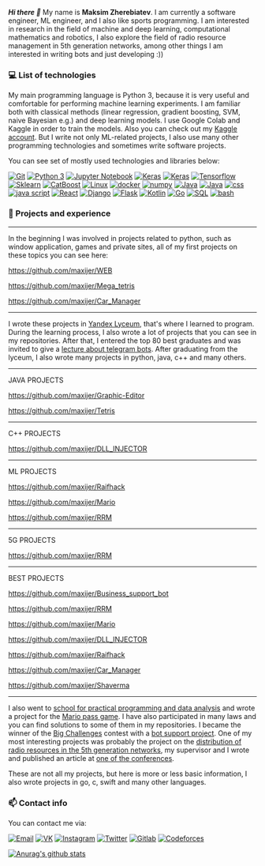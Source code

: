 ***Hi there 👋*** My name is **Maksim Zherebiatev**. I am currently a software engineer, ML engineer, and I also like sports programming. I am interested in research in the field of machine and deep learning, computational mathematics and robotics, I also explore the field of radio resource management in 5th generation networks, among other things I am interested in writing bots and just developing :))
### :computer: List of technologies
My main programming language is Python 3, because it is very useful and comfortable for performing machine learning experiments. I am familiar both with classical methods (linear regression, gradient boosting, SVM, naive Bayesian e.g.) and deep learning models. I use Google Colab and Kaggle in order to train the models. Also you can check out my [Kaggle account](https://www.kaggle.com/maksimzherebyatew). But I write not only ML-related projects, I also use many other programming technologies and sometimes write software projects.

You can see set of mostly used technologies and libraries below:

[![Git](https://img.shields.io/badge/-Git-F05032?logo=Git&logoColor=white)]()
[![Python 3](https://img.shields.io/badge/-Python-3776AB?logo=python&logoColor=white)]()
[![Jupyter Notebook](https://img.shields.io/badge/-Jupyter%20Notebook-F37626?logo=jupyter&logoColor=white)]()
[![Keras](https://img.shields.io/badge/-Keras-D00000?logo=Keras&logoColor=white)]()
[![Keras](https://img.shields.io/badge/-Pytorch-D00000?logo=pytorch&logoColor=white)]()
[![Tensorflow](https://img.shields.io/badge/-Tensorflow-0000?logo=Tensorflow&color=orange&logoColor=white)]()
[![Sklearn](https://img.shields.io/badge/-Sklearn-0000?logo=Scikit-learn&logoColor=white)]()
[![CatBoost](https://img.shields.io/badge/-CatBoost-0000?&logo=&color=yellow&logoColor=white)]()
[![Linux](https://img.shields.io/badge/-Linux-0000?&logo=linux&color=black&logoColor=white)]()
[![docker](https://img.shields.io/badge/-Docker-D00000?&logo=docker&logoColor=white)]()
[![numpy](https://img.shields.io/badge/-Numpy-3776AB?&logo=numpy&logoColor=white)]()
[![Java](https://img.shields.io/badge/Java-D00000?&logo=java&logoColor=white)]()
[![Java](https://img.shields.io/badge/HTML-D00000?&logo=HTML&logoColor=white)]()
[![css](https://img.shields.io/badge/-CSS-3776AB?&logo=CSS&logoColor=white)]()
[![java script](https://img.shields.io/badge/--0000?&logo=javascript&color=yellow&logoColor=white)]()
[![React](https://img.shields.io/badge/-React-3776AB?&logo=React&color=3776AB&logoColor=white)]()
[![Django](https://img.shields.io/badge/-Django-3776AB?&logo=django&color=grey&logoColor=white)]()
[![Flask](https://img.shields.io/badge/-Flask-3776AB?&logo=flask&color=grey&logoColor=white)]()
[![Kotlin](https://img.shields.io/badge/-Kotlin-3776AB?&logo=kotlin&color=red&logoColor=white)]()
[![Go](https://img.shields.io/badge/-Go-3776AB?&logo=go&color=3776AB&logoColor=white)]()
[![SQL](https://img.shields.io/badge/-SQL-3776AB?&logo=SQL&color=green&logoColor=white)]()
[![bash](https://img.shields.io/badge/-BASH-3776AB?&logo=bash&color=black&logoColor=white)]()

### :rocket: Projects and experience

-----------------------------------------------------
In the beginning I was involved in projects related to python, such as window application, games and private sites, all of my first projects on these topics you can see here:

https://github.com/maxijer/WEB

https://github.com/maxijer/Mega_tetris      

https://github.com/maxijer/Car_Manager

------------------------------------------------------
I wrote these projects in [Yandex Lyceum](http://yandexlyceum.ru/), that's where I learned to program. During the learning process, I also wrote a lot of projects that you can see in my repositories. After that, I entered the top 80 best graduates and was invited to give a [lecture about telegram bots](https://github.com/maxijer/Shaverma).  After graduating from the lyceum, I also wrote many projects in python, java, c++ and many others.

---------------
JAVA PROJECTS

https://github.com/maxijer/Graphic-Editor

https://github.com/maxijer/Tetris

-----------------
C++ PROJECTS

https://github.com/maxijer/DLL_INJECTOR

------------------
ML PROJECTS

https://github.com/maxijer/Raifhack

https://github.com/maxijer/Mario

https://github.com/maxijer/RRM

--------------------
5G PROJECTS

https://github.com/maxijer/RRM

---------------------
BEST PROJECTS

https://github.com/maxijer/Business_support_bot

https://github.com/maxijer/RRM

https://github.com/maxijer/Mario

https://github.com/maxijer/DLL_INJECTOR

https://github.com/maxijer/Raifhack

https://github.com/maxijer/Car_Manager

https://github.com/maxijer/Shaverma

--------------------------

I also went to [school for practical programming and data analysis](https://spb.hse.ru/fmcs/programming/2022/) and wrote a project for the [Mario pass game](https://github.com/maxijer/Mario). I have also participated in many laws and you can find solutions to some of them in my repositories. I became the winner of the [Big Challenges](https://konkurs.sochisirius.ru/) contest with a [bot support project](https://github.com/maxijer/Business_support_bot). One of my most interesting projects was probably the project on the [distribution of radio resources in the 5th generation networks](https://github.com/maxijer/RRM), my supervisor and I wrote and published an article at [one of the conferences](http://2021.en-t.info/pages/home).

These are not all my projects, but here is more or less basic information, I also wrote projects in go, c, swift and many other languages.

### :mailbox: Contact info

You can contact me via:

[![Email](https://img.shields.io/badge/-Email-de4343?logo=Gmail&logoColor=white&link=mailto:maxijer1234@yandex.ru)](mailto:maxijer1234@yandex.ru)
[![VK](https://img.shields.io/badge/-VK-4680C2?logo=vk&logoColor=white&link=https://vk.com/maxijer)](https://vk.com/maxijer)
[![Instagram](https://img.shields.io/badge/-Instagram-000?logo=Instagram&logoColor=white&link=https://www.instagram.com/maxijer/)](https://www.instagram.com/maxijer/)
[![Twitter](http://img.shields.io/badge/-Twitter-0000?logo=Twitter&color=00acee&logoColor=white&link=https://twitter.com/maxijer)](https://twitter.com/maxijer)
[![Gitlab](http://img.shields.io/badge/-Gitlab-0000?logo=gitlab&color=logoColor=white&link=https://gitlab.com/maxijer1)](https://gitlab.com/maxijer1)
[![Codeforces](http://img.shields.io/badge/-Codeforces-0000?logo=codeforces&color=red&logoColor=white&link=https://codeforces.com/profile/maxijer1234)](https://codeforces.com/profile/maxijer1234)



[![Anurag's github stats](https://github-readme-stats.vercel.app/api?username=maxijer&show_icons=true&hide=prs&theme=react)](https://github.com/anuraghazra/github-readme-stats)
